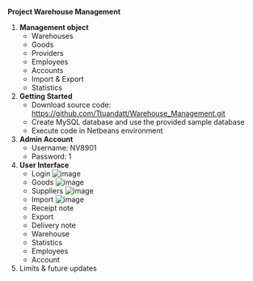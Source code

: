****Project Warehouse Management****
1. **Management object**
   - Warehouses
   - Goods
   - Providers
   - Employees
   - Accounts
   - Import & Export
   - Statistics
2. **Getting Started**
   - Download source code:
     https://github.com/Ttuandatt/Warehouse_Management.git
   - Create MySQL database and use the provided sample database
   - Execute code in Netbeans environment
3. **Admin Account**
   - Username: NV8901
   - Password: 1
4. **User Interface**
   - Login
   ![image](https://github.com/Ttuandatt/Warehouse_Management/assets/139537793/50d76a69-db68-4f32-8bee-2ccac4f5ce90)
   - Goods
   ![image](https://github.com/Ttuandatt/Warehouse_Management/assets/139537793/ab9a5800-c1d7-4785-ab63-2db7933b3b37)
   - Suppliers
   ![image](https://github.com/Ttuandatt/Warehouse_Management/assets/139537793/3b2bb227-a77c-4c35-8a7e-e2c156c8e31a)
   - Import
   ![image](https://github.com/Ttuandatt/Warehouse_Management/assets/139537793/88cf6b1d-3033-4699-93af-4d4ff81b34d3)
   - Receipt note
   - Export
   - Delivery note
   - Warehouse
   - Statistics
   - Employees
   - Account
6. Limits & future updates
